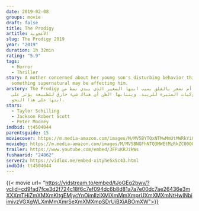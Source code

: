 ```yaml
---
date: 2019-02-08
groups: movie
draft: false
title: The Prodigy
artitle: الأعجوبة
slug: The Prodigy 2019
year: "2019"
duration: 1h 32min
rating: "5.9"
tags:
  - Horror
  - Thriller
story: A mother concerned about her young son's disturbing behavior thinks
  something supernatural may be affecting him.
arstory: The Prodigy الأعجوبة أم تشعر بالقلق بسبب ابنها الصغير الذي يبدي نمط من
  السلوكيات المثيرة للريبة، وينتابها الظن أن هناك شيء خارق للطبيعة يؤثر على
  ابنها على هذا النحو.
stars:
  - Taylor Schilling
  - Jackson Robert Scott
  - Peter Mooney
imdbid: tt4504044
parentsguide: 15
moviecover: https://m.media-amazon.com/images/M/MV5BYTQxNTMwMmUtMWRkYi00MTRmLTgyYWItYTYwNGZkMWZmMzQ2XkEyXkFqcGdeQXVyMjM4NTM5NDY@._V1_UX182_CR0,0,182,268_AL_.jpg
moviebg: https://m.media-amazon.com/images/M/MV5BNGFhNTQ3MWEtMzRkZC00OGI0LTkwNzUtZTkyNWViM2E5OTM2XkEyXkFqcGdeQXVyNTc5OTMwOTQ@._V1_.jpg
trailer: https://www.youtube.com/embed/3FPuKRJikWs
fushaarid: "24862"
server2: https://vidlox.me/embed-xityhe5x5c43.html
imdbId: tt4504044
---
```


{{< movie url= "https://vidstream.to/embed/tJoGEg2bwv/?vclid=cd9fad7fce3d2f724c18f6c7ef094dc6b8d81a7a7e00dc7ae26436e3mXXXmTHiZmXMXmKItgEMjycYnOimlIziXMiXmMmXmprUXmXMXmNtHwINbiimivzVGXgWLXmMmXmrSeXmXMXmpSDrUiBXiABOmXW">}}
